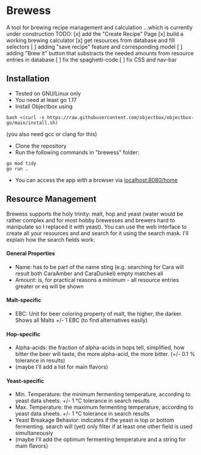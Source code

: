 # Brewess
A tool for brewing recipe management and calculation
...which is currently under construction
TODO:
[x] add the "Create Recipe" Page
[x] build a working brewing calculator
[x] get resources from database and fill selectors
[ ] adding "save recipe" feature and corresponding model
[ ] adding "Brew it" button that substracts the needed amounts from resource entries in database
[ ] fix the spaghetti-code
[ ] fix CSS and nav-bar

## Installation
* Tested on GNU/Linux only
* You need at least go 1.17
* Install Objectbox using
```
bash <(curl -s https://raw.githubusercontent.com/objectbox/objectbox-go/main/install.sh)
```
(you also need gcc or clang for this)
* Clone the repository
* Run the following commands in "brewess" folder:
```
go mod tidy
go run .
```
* You can access the app with a browser via [localhost:8080/home](url)

## Resource Management
Brewess supports the holy trinity: malt, hop and yeast (water would be rather complex and for most hobby brewesses and brewers hard to manipulate so I replaced it with yeast).
You can use the web interface to create all your resources and and search for it using the search mask.
I'll explain how the search fields work:
#### General Properties
* Name: has to be part of the name sting (e.g. searching for Cara will result both CaraAmber and CaraDunkel) empty matches all
* Amount: is, for practical reasons a minimum - all resource entries greater or eq will be shown
#### Malt-specific
* EBC: Unit for beer coloring property of malt, the higher, the darker. Shows all Malts +/- 1 EBC (to find alternatives easily)
#### Hop-specific
* Alpha-acids: the fraction of alpha-acids in hops tell, simplified, how bitter the beer will taste, the more alpha-acid, the more bitter. (+/- 0.1 % tolerance in results)
* (maybe I'll add a list for main flavors)
#### Yeast-specific
* Min. Temperature: the minimum fermenting temperature, according to yeast data sheets. +/- 1 °C tolerance in search results
* Max. Temperature: the maximum fermenting temperature, according to yeast data sheets. +/- 1 °C tolerance in search results
* Yeast Breakage Behavior: indicates if the yeast is top or bottom fermenting. search will (yet) only filter if at least one other field is used simultaneously
* (maybe I'll add the optimum fermenting temperature and a string for main flavors) 

